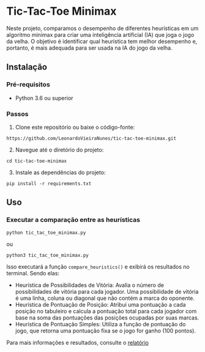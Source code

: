 # Tic-Tac-Toe Minimax

Neste projeto, comparamos o desempenho de diferentes heurísticas em um algoritmo minimax para criar uma inteligência artificial (IA) que joga o jogo da velha. O objetivo é identificar qual heurística tem melhor desempenho e, portanto, é mais adequada para ser usada na IA do jogo da velha.

## Instalação

### Pré-requisitos

- Python 3.6 ou superior

### Passos

1. Clone este repositório ou baixe o código-fonte:
```
https://github.com/LeonardoVieiraNunes/tic-tac-toe-minimax.git
```
2. Navegue até o diretório do projeto:
```
cd tic-tac-toe-minimax
```
3. Instale as dependências do projeto:
```
pip install -r requirements.txt
```
## Uso

### Executar a comparação entre as heurísticas
```
python tic_tac_toe_minimax.py
```
ou
```
python3 tic_tac_toe_minimax.py
```
Isso executará a função `compare_heuristics()` e exibirá os resultados no terminal. Sendo elas:

- Heurística de Possibilidades de Vitória: Avalia o número de possibilidades de vitória para cada jogador. Uma possibilidade de vitória é uma linha, coluna ou diagonal que não contém a marca do oponente.
- Heurística de Pontuação de Posição: Atribui uma pontuação a cada posição no tabuleiro e calcula a pontuação total para cada jogador com base na soma das pontuações das posições ocupadas por suas marcas.
- Heurística de Pontuação Simples: Utiliza a função de pontuação do jogo, que retorna uma pontuação fixa se o jogo for ganho (100 pontos).

Para mais informações e resultados, consulte o [relatório](relatorio.pdf)
